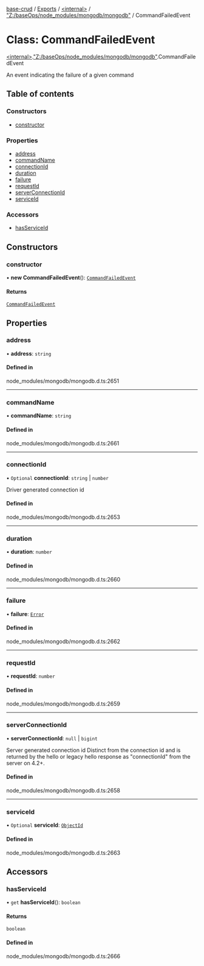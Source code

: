 [base-crud](../README.md) / [Exports](../modules.md) / [\<internal\>](../modules/internal_.md) / ["Z:/baseOps/node\_modules/mongodb/mongodb"](../modules/internal_._Z__baseOps_node_modules_mongodb_mongodb_.md) / CommandFailedEvent

# Class: CommandFailedEvent

[\<internal\>](../modules/internal_.md).["Z:/baseOps/node\_modules/mongodb/mongodb"](../modules/internal_._Z__baseOps_node_modules_mongodb_mongodb_.md).CommandFailedEvent

An event indicating the failure of a given command

## Table of contents

### Constructors

- [constructor](internal_._Z__baseOps_node_modules_mongodb_mongodb_.CommandFailedEvent.md#constructor)

### Properties

- [address](internal_._Z__baseOps_node_modules_mongodb_mongodb_.CommandFailedEvent.md#address)
- [commandName](internal_._Z__baseOps_node_modules_mongodb_mongodb_.CommandFailedEvent.md#commandname)
- [connectionId](internal_._Z__baseOps_node_modules_mongodb_mongodb_.CommandFailedEvent.md#connectionid)
- [duration](internal_._Z__baseOps_node_modules_mongodb_mongodb_.CommandFailedEvent.md#duration)
- [failure](internal_._Z__baseOps_node_modules_mongodb_mongodb_.CommandFailedEvent.md#failure)
- [requestId](internal_._Z__baseOps_node_modules_mongodb_mongodb_.CommandFailedEvent.md#requestid)
- [serverConnectionId](internal_._Z__baseOps_node_modules_mongodb_mongodb_.CommandFailedEvent.md#serverconnectionid)
- [serviceId](internal_._Z__baseOps_node_modules_mongodb_mongodb_.CommandFailedEvent.md#serviceid)

### Accessors

- [hasServiceId](internal_._Z__baseOps_node_modules_mongodb_mongodb_.CommandFailedEvent.md#hasserviceid)

## Constructors

### constructor

• **new CommandFailedEvent**(): [`CommandFailedEvent`](internal_._Z__baseOps_node_modules_mongodb_mongodb_.CommandFailedEvent.md)

#### Returns

[`CommandFailedEvent`](internal_._Z__baseOps_node_modules_mongodb_mongodb_.CommandFailedEvent.md)

## Properties

### address

• **address**: `string`

#### Defined in

node_modules/mongodb/mongodb.d.ts:2651

___

### commandName

• **commandName**: `string`

#### Defined in

node_modules/mongodb/mongodb.d.ts:2661

___

### connectionId

• `Optional` **connectionId**: `string` \| `number`

Driver generated connection id

#### Defined in

node_modules/mongodb/mongodb.d.ts:2653

___

### duration

• **duration**: `number`

#### Defined in

node_modules/mongodb/mongodb.d.ts:2660

___

### failure

• **failure**: [`Error`](../interfaces/internal_.Error.md)

#### Defined in

node_modules/mongodb/mongodb.d.ts:2662

___

### requestId

• **requestId**: `number`

#### Defined in

node_modules/mongodb/mongodb.d.ts:2659

___

### serverConnectionId

• **serverConnectionId**: ``null`` \| `bigint`

Server generated connection id
Distinct from the connection id and is returned by the hello or legacy hello response as "connectionId" from the server on 4.2+.

#### Defined in

node_modules/mongodb/mongodb.d.ts:2658

___

### serviceId

• `Optional` **serviceId**: [`ObjectId`](internal_._Z__baseOps_node_modules_mongodb_mongodb_.BSON.ObjectId.md)

#### Defined in

node_modules/mongodb/mongodb.d.ts:2663

## Accessors

### hasServiceId

• `get` **hasServiceId**(): `boolean`

#### Returns

`boolean`

#### Defined in

node_modules/mongodb/mongodb.d.ts:2666
